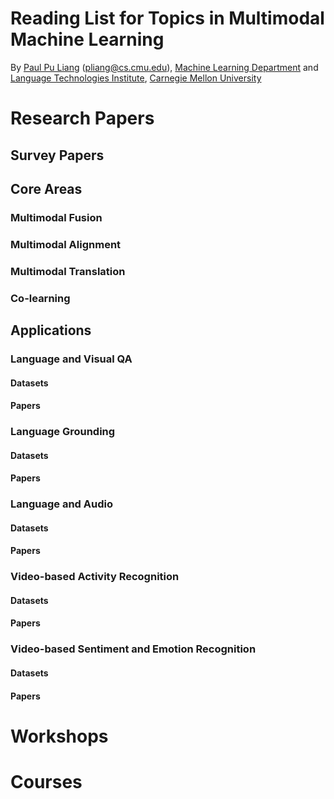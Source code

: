 # Reading List for Topics in Multimodal Machine Learning
By [Paul Pu Liang](http://www.cs.cmu.edu/~pliang/) (pliang@cs.cmu.edu), [Machine Learning Department](http://www.ml.cmu.edu/) and [Language Technologies Institute](https://www.lti.cs.cmu.edu/), [Carnegie Mellon University](https://www.cmu.edu/)

# Research Papers

## Survey Papers

## Core Areas

### Multimodal Fusion

### Multimodal Alignment

### Multimodal Translation

### Co-learning

## Applications

### Language and Visual QA

#### Datasets

#### Papers

### Language Grounding

#### Datasets

#### Papers

### Language and Audio

#### Datasets

#### Papers

### Video-based Activity Recognition

#### Datasets

#### Papers

### Video-based Sentiment and Emotion Recognition

#### Datasets

#### Papers

# Workshops

# Courses

